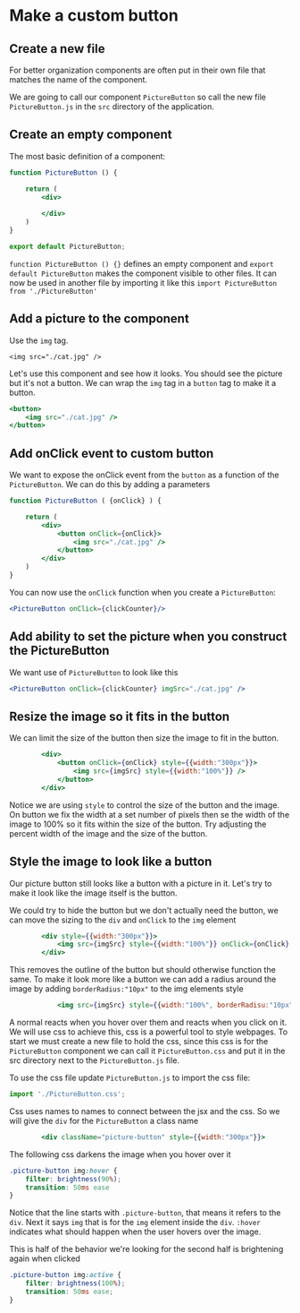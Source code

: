 # Make a custom button

## Create a new file

For better organization components are often put in their own file that matches the name of the component.

We are going to call our component `PictureButton` so call the new file `PictureButton.js` in the `src` directory of the application.

## Create an empty component

The most basic definition of a component:

```jsx
function PictureButton () {

    return (
        <div>
            
        </div>
    )
}

export default PictureButton;
```

`function PictureButton () {}` defines an empty component and `export default PictureButton` makes the component visible to other files.  It can now be used in another file by importing it like this `import PictureButton from './PictureButton'`

## Add a picture to the component

Use the `img` tag.

`<img src="./cat.jpg" />`

Let's use this component and see how it looks.  You should see the picture but it's not a button.  We can wrap the `img` tag in a `button` tag to make it a button.

```jsx
<button>
    <img src="./cat.jpg" />
</button>
```

## Add onClick event to custom button

We want to expose the onClick event from the `button` as a function of the `PictureButton`.  We can do this by adding a parameters

```jsx
function PictureButton ( {onClick} ) {

    return (
        <div>
            <button onClick={onClick}>
                <img src="./cat.jpg" />
            </button>
        </div>
    )
}
```

You can now use the `onClick` function when you create a `PictureButton`:

```jsx
<PictureButton onClick={clickCounter}/>
```

## Add ability to set the picture when you construct the PictureButton

We want use of `PictureButton` to look like this

```jsx
<PictureButton onClick={clickCounter} imgSrc="./cat.jpg" />
```

## Resize the image so it fits in the button

We can limit the size of the button then size the image to fit in the button.  

```jsx
        <div>
            <button onClick={onClick} style={{width:"300px"}}>
                <img src={imgSrc} style={{width:"100%"}} />
            </button>
        </div>
```

Notice we are using `style`  to control the size of the button and the image.  On button we fix the width at a set number of pixels then se the width of the image to 100% so it fits within the size of the button.  Try adjusting the percent width of the image and the size of the button.


## Style the image to look like a button

Our picture button still looks like a button with a picture in it.  Let's try to make it look like the image itself is the button.

We could try to hide the button but we don't actually need the button, we can move the sizing to the `div` and `onClick` to the `img` element

```jsx
        <div style={{width:"300px"}}>
            <img src={imgSrc} style={{width:"100%"}} onClick={onClick} />
        </div>
```

This removes the outline of the button but should otherwise function the same.  To make it look more like a button we can add a radius around the image by adding `borderRadius:"10px"` to the img elements style

```jsx
            <img src={imgSrc} style={{width:"100%", borderRadisu:"10px"}} onClick={onClick} />
```

A normal reacts when you hover over them and reacts when you click on it.  We will use css to achieve this, css is a powerful tool to style webpages.  To start we must create a new file to hold the css, since this css is for the `PictureButton` component we can call it `PictureButton.css` and put it in the src directory next to the `PictureButton.js` file.

To use the css file update `PictureButton.js` to import the css file:

```jsx
import './PictureButton.css';
```

Css uses names to names to connect between the jsx and the css.  So we will give the `div` for the `PictureButton` a class name

```jsx
        <div className="picture-button" style={{width:"300px"}}>
```

The following css darkens the image when you hover over it

```css
.picture-button img:hover {
    filter: brightness(90%);
    transition: 50ms ease
}
```

Notice that the line starts with `.picture-button`, that means it refers to the `div`.   Next it says `img` that is for the `img` element inside the `div`.  `:hover` indicates what should happen when the user hovers over the image.

This is half of the behavior we're looking for the second half is brightening again when clicked

```css
.picture-button img:active {
    filter: brightness(100%);
    transition: 50ms ease;
}
```